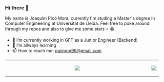 ### Hi there 👋

My name is Joaquim Picó Mora, currently I'm studing a Master's degree in Computer Engineering at Universitat de Lleida.
Feel free to poke around through my repos and also to give me some stars :star: :grin:

- 🔭 I’m currently working in GFT as a Junior Engineer (Backend)
- 🌱 I’m allways learning 
- 📫 How to reach me: quimpm99@gmail.com

<table style="width:100%; border: none;" align="center">
  <tr style="width:100%" align="center">
    <td style="width:100%" align="center">
      <p style="width:100%">
        <a href="https://github-readme-stats.vercel.app/api?username=quimpm&show_icons=true&theme=react">
          <img src="https://github-readme-stats.vercel.app/api?username=quimpm&show_icons=true&theme=react" />
        </a> 
      </p>
    </td>
    <td style="width:100%" align="center">
      <p style="width:100%">
        <a href="https://github-readme-stats.vercel.app/api/top-langs/?username=quimpm&langs_count=8">
          <img src="https://github-readme-stats.vercel.app/api/top-langs/?username=quimpm&langs_count=8" />
        </a> 
      </p>
     </td>
  </tr>
</table>


